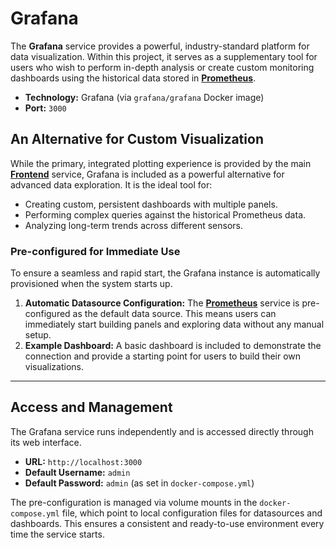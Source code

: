 # Grafana

The **Grafana** service provides a powerful, industry-standard platform for data visualization. Within this project, it serves as a supplementary tool for users who wish to perform in-depth analysis or create custom monitoring dashboards using the historical data stored in **[Prometheus](components/prometheus.md)**.

- **Technology:** Grafana (via `grafana/grafana` Docker image)
- **Port:** `3000`

## An Alternative for Custom Visualization

While the primary, integrated plotting experience is provided by the main **[Frontend](components/frontend.md)** service, Grafana is included as a powerful alternative for advanced data exploration. It is the ideal tool for:

- Creating custom, persistent dashboards with multiple panels.
- Performing complex queries against the historical Prometheus data.
- Analyzing long-term trends across different sensors.

### Pre-configured for Immediate Use

To ensure a seamless and rapid start, the Grafana instance is automatically provisioned when the system starts up.

1.  **Automatic Datasource Configuration:** The **[Prometheus](components/prometheus.md)** service is pre-configured as the default data source. This means users can immediately start building panels and exploring data without any manual setup.
2.  **Example Dashboard:** A basic dashboard is included to demonstrate the connection and provide a starting point for users to build their own visualizations.

---

## Access and Management

The Grafana service runs independently and is accessed directly through its web interface.

- **URL:** `http://localhost:3000`
- **Default Username:** `admin`
- **Default Password:** `admin` (as set in `docker-compose.yml`)

The pre-configuration is managed via volume mounts in the `docker-compose.yml` file, which point to local configuration files for datasources and dashboards. This ensures a consistent and ready-to-use environment every time the service starts.
